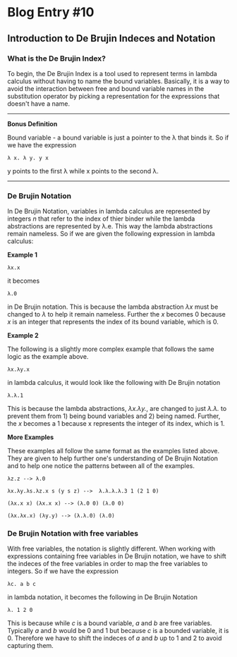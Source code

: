 # Blog Entry #10

## Introduction to De Brujin Indeces and Notation

### What is the De Brujin Index?

To begin, the De Brujin Index is a tool used to represent terms in lambda calculus without having to name the bound variables. Basically, it is a way to avoid the interaction between free and bound variable names in the substitution operator by picking a representation for the expressions that doesn't have a name.
_________________________________________________________________________________________________________________________________________________________________________________
**Bonus Definition**

Bound variable - a bound variable is just a pointer to the λ that binds it. So if we have the expression 
```
λ x. λ y. y x 
```
y points to the first λ  while x points to the second λ.
_________________________________________________________________________________________________________________________________________________________________________________

### De Brujin Notation 

In De Brujin Notation, variables in lambda calculus are represented by integers *n* that refer to the index of thier binder while the lambda abstractions are represented by λ.e. This way the lambda abstractions remain nameless. So if we are given the following expression in lambda calculus: 

**Example 1**

```
λx.x 
```
it becomes
```
λ.0
```
in De Brujin notation.
This is because the lambda abstraction *λx* must be changed to *λ* to help it remain nameless. Further the *x* becomes 0 because *x* is an integer that represents the index of its bound variable, which is 0.

**Example 2**

The following is a slightly more complex example that follows the same logic as the example above. 
```
λx.λy.x
```
in lambda calculus, it would look like the following with De Brujin notation
```
λ.λ.1
```
This is because the lambda abstractions, *λx.λy.*, are changed to just *λ.λ.* to prevent them from 1) being bound variables and 2) being named. Further, the *x* becomes a 1 because x represents the integer of its index, which is 1.

**More Examples**

These examples all follow the same format as the examples listed above. They are given to help further one's understanding of De Brujin Notation and to help one notice the patterns between all of the examples.

```
λz.z --> λ.0

λx.λy.λs.λz.x s (y s z) -->  λ.λ.λ.λ.3 1 (2 1 0)

(λx.x x) (λx.x x) --> (λ.0 0) (λ.0 0)

(λx.λx.x) (λy.y) --> (λ.λ.0) (λ.0)
```

### De Brujin Notation with free variables
With free variables, the notation is slightly different. When working with expressions containing free variables in De Brujin notation, we have to shift the indeces of the free variables in order to map the free variables to integers. So if we have the expression
```
λc. a b c
```
in lambda notation, it becomes the following in De Brujin Notation
```
λ. 1 2 0
```
This is because while *c* is a bound variable, *a* and *b* are free variables. Typically *a* and *b* would be 0 and 1 but because *c* is a bounded variable, it is 0. Therefore we have to shift the indeces of *a* and *b* up to 1 and 2 to avoid capturing them.

